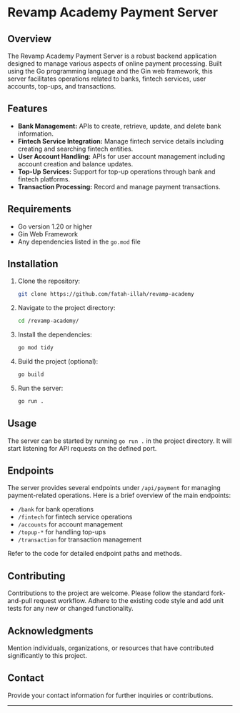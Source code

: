 # Revamp Academy Payment Server

## Overview
The Revamp Academy Payment Server is a robust backend application designed to manage various aspects of online payment processing. Built using the Go programming language and the Gin web framework, this server facilitates operations related to banks, fintech services, user accounts, top-ups, and transactions.

## Features
- **Bank Management:** APIs to create, retrieve, update, and delete bank information.
- **Fintech Service Integration:** Manage fintech service details including creating and searching fintech entities.
- **User Account Handling:** APIs for user account management including account creation and balance updates.
- **Top-Up Services:** Support for top-up operations through bank and fintech platforms.
- **Transaction Processing:** Record and manage payment transactions.

## Requirements
- Go version 1.20 or higher
- Gin Web Framework
- Any dependencies listed in the `go.mod` file

## Installation
1. Clone the repository:
   ```bash
   git clone https://github.com/fatah-illah/revamp-academy
   ```
2. Navigate to the project directory:
   ```bash
   cd /revamp-academy/
   ```
3. Install the dependencies:
   ```bash
   go mod tidy
   ```
4. Build the project (optional):
   ```bash
   go build
   ```
5. Run the server:
   ```bash
   go run .
   ```

## Usage
The server can be started by running `go run .` in the project directory. It will start listening for API requests on the defined port.

## Endpoints
The server provides several endpoints under `/api/payment` for managing payment-related operations. Here is a brief overview of the main endpoints:

- `/bank` for bank operations
- `/fintech` for fintech service operations
- `/accounts` for account management
- `/topup-*` for handling top-ups
- `/transaction` for transaction management

Refer to the code for detailed endpoint paths and methods.

## Contributing
Contributions to the project are welcome. Please follow the standard fork-and-pull request workflow. Adhere to the existing code style and add unit tests for any new or changed functionality.

## Acknowledgments
Mention individuals, organizations, or resources that have contributed significantly to this project.

## Contact
Provide your contact information for further inquiries or contributions.

---
